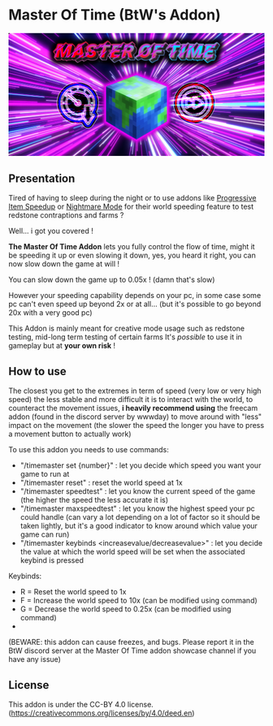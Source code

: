 # Master Of Time (BtW's Addon)

<p align="center">
  <img src="image/Master Of Time.png?raw=true" alt="Addon's banner" width="800"/>
</p>

## Presentation
Tired of having to sleep during the night or to use addons like [Progressive Item Speedup](https://github.com/BTW-Community/Progressive-Item-Speedup-Addon) or [Nightmare Mode](https://github.com/elmi2305/Nightmare-Mode-CE-3.x) for their world speeding feature to test redstone contraptions and farms ? 

Well... i got you covered !

**The Master Of Time Addon** lets you fully control the flow of time, might it be speeding it up or even slowing it down, yes, you heard it right, you can now slow down the game at will !

You can slow down the game up to 0.05x ! (damn that's slow)

However your speeding capability depends on your pc, in some case some pc can't even speed up beyond 2x or at all... (but it's possible to go beyond 20x with a very good pc)

This Addon is mainly meant for creative mode usage such as redstone testing, mid-long term testing of certain farms
It's *possible* to use it in gameplay but at **your own risk** !

## How to use

The closest you get to the extremes in term of speed (very low or very high speed) the less stable and more difficult it is to interact with the world, to counteract the movement issues, **i heavily recommend  using** the freecam addon (found in the discord server by wwwday)  to move around with "less" impact on the movement (the slower the speed the longer you have to press a movement button to actually work)

To use this addon you needs to use commands:
- "/timemaster set {number}" : let you decide which speed you want your game to run at
- "/timemaster reset" : reset the world speed at 1x
- "/timemaster speedtest" : let you know the current speed of the game (the higher the speed the less accurate it is)
- "/timemaster maxspeedtest" : let you know the highest speed your pc could handle (can vary a lot depending on a lot of factor so it should be taken lightly, but it's a good indicator to know around which value your game can run)
- "/timemaster keybinds <increasevalue/decreasevalue>" : let you decide the value at which the world speed will be set when the associated keybind is pressed

Keybinds:
- R = Reset the world speed to 1x
- F = Increase the world speed to 10x (can be modified using command)
- G = Decrease the world speed to 0.25x (can be modified using command)
- 
(BEWARE: this addon can cause freezes, and bugs. Please report it in the BtW discord server at the Master Of Time addon showcase channel if you have any issue)

## License

This addon is under the CC-BY 4.0 license.
(https://creativecommons.org/licenses/by/4.0/deed.en)
